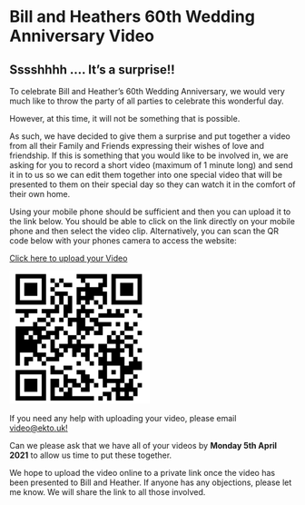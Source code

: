 # Bill and Heathers 60th Wedding Anniversary Video
## Sssshhhh .... It’s a surprise!!

To celebrate Bill and Heather’s 60th Wedding Anniversary, we would very much like to throw the party of all parties to celebrate this wonderful day. 

However, at this time, it will not be something that is possible.

As such, we have decided to give them a surprise and put together a video from all their Family and Friends expressing their wishes of love and friendship.
If this is something that you would like to be involved in, we are asking for you to record a short video (maximum of 1 minute long) and send it in to us so we can edit them together into one special video that will be presented to them on their special day so they can watch it in the comfort of their own home.

Using your mobile phone should be sufficient and then you can upload it to the link below. You should be able to click on the link directly on your mobile phone and then select the video clip. Alternatively, you can scan the QR code below with your phones camera to access the website: 

[Click here to upload your Video](https://www.dropbox.com/request/rpqvPTWSzD8jo5hpjsN6)

[![QR Code](qr.png)](https://www.dropbox.com/request/rpqvPTWSzD8jo5hpjsN6)

If you need any help with uploading your video, please email [video@ekto.uk!](mailto:video@ekto.uk)

Can we please ask that we have all of your videos by **Monday 5th April 2021** to allow us time to put these together. 

We hope to upload the video online to a private link once the video has been presented to Bill and Heather. If anyone has any objections, please let me know. We will share the link to all those involved.
